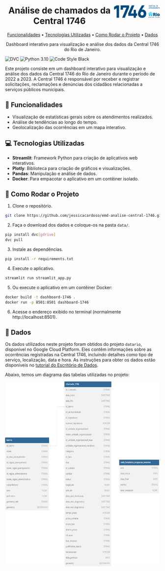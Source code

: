 
<div align="center">
    <a href="https://www.1746.rio/hc/pt-br" target="_blank"><img src="static/logo-1746.png" align="right" alt="Central 1746" width="150"></a>
    <h1>Análise de chamados da Central 1746</h1>
    <a href="#tada-funcionalidades">Funcionalidades</a> •
    <a href="#computer-tecnologias-utilizadas">Tecnologias Utilizadas</a> •
    <a href="#wrench-como-rodar-o-projeto">Como Rodar o Projeto</a> •
    <a href="#floppy_disk-dados">Dados</a>
    <p>Dashboard interativo para visualização e análise dos dados da Central 1746 do Rio de Janeiro.</p>
</div>

![DVC](https://img.shields.io/badge/-DVC-blue?style=flat-square&logo=dvc&logoColor=white&color=%239463CF)
![Python 3.10](https://img.shields.io/badge/3.10-%233776AB?style=flat-square&logo=python&logoColor=white&label=Python)
![Code Style Black](https://img.shields.io/badge/black-%23000000?style=flat-square&label=code%20style&link=https%3A%2F%2Fgithub.com%2Fpsf%2Fblack)

Este projeto consiste em um dashboard interativo para visualização e análise dos dados da Central 1746 do Rio de Janeiro durante o período de 2022 a 2023. A Central 1746 é responsável por receber e registrar solicitações, reclamações e denúncias dos cidadãos relacionadas a serviços públicos municipais.


## :tada: Funcionalidades

- Visualização de estatísticas gerais sobre os atendimentos realizados.
- Análise de tendências ao longo do tempo.
- Geolocalização das ocorrências em um mapa interativo.

## :computer: Tecnologias Utilizadas

- **Streamlit**: Framework Python para criação de aplicativos web interativos.
- **Plotly**: Biblioteca para criação de gráficos e visualizações.
- **Pandas**: Manipulação e análise de dados.
- **Docker**: Para empacotar o aplicativo em um contêiner isolado.

## :wrench: Como Rodar o Projeto

1. Clone o repositório.
```bash
git clone https://github.com/jessicacardoso/emd-analise-central-1746.git
```

2. Faça o download dos dados e coloque-os na pasta `data/`.
```bash
pip install dvc[gdrive]
dvc pull
```

3. Instale as dependências.
```bash
pip install -r requirements.txt
```

4. Execute o aplicativo.
```bash
streamlit run streamlit_app.py
```

5. Ou execute o aplicativo em um contêiner Docker:
```bash
docker build -t dashboard-1746 .
docker run -p 8501:8501 dashboard-1746
```
6. Acesse o endereço exibido no terminal (normalmente http://localhost:8501).

## :floppy_disk: Dados

Os dados utilizados neste projeto foram obtidos do projeto `datario`, disponível no Google Cloud Platform. Eles contêm informações sobre as ocorrências registradas na Central 1746, incluindo detalhes como tipo de serviço, localização, data e hora. As instruções para obter os dados estão disponíveis no [tutorial do Escritório de Dados](https://docs.dados.rio/tutoriais/como-acessar-dados/).

Abaixo, temos um diagrama das tabelas utilizadas no projeto:

<div align="center">
    <img src="dicionario-dados/tabelas-desafio.svg" height="600" alt="Tabelas do Desafio">
</div>
